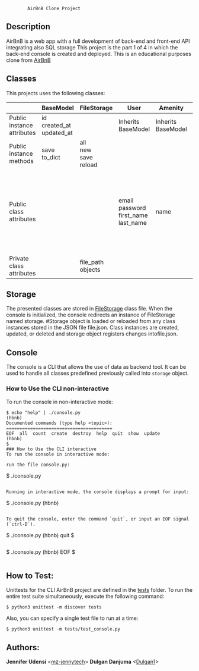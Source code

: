 			AirBnB Clone Project

## Description
AirBnB is a web app with a full development of back-end and front-end API
integrating also SQL storage
This project is the part 1 of 4 in which the back-end console is created
and deployed.
This is an educational purposes clone from [AirBnB](https://www.airbnb.com/)

## Classes

This projects uses the following classes:

|     | BaseModel | FileStorage | User | Amenity | City | Place | Review | State |
| --- | --------- | ----------- | -----| ----- | -----| ------- | ----- | ------ |
| Public instance attributes | id<br>created_at<br>updated_at | | Inherits BaseModel | Inherits BaseModel | Inherits BaseModel | Inherits BaseModel | Inherits BaseModel | Inherits BaseModel |
| Public instance methods | save<br>to_dict | all<br>new<br>save<br>reload |  |  |  |  |  |  |
| Public class attributes | | | email<br>password<br>first_name<br>last_name| name | _id<br>name | name | city_id<br>user_id<br>name<br>description<br>_rooms<br>_bathrooms<br>max_guest<br>price<br>latitude<br>longitude<br>amenity_id | place_id<br>user_id<br>text |
| Private class attributes | | file_path<br>objects | | | | | | |

## Storage

The presented classes are stored in [FileStorage](./models/engine/file_storage.py) class file.
When the console is initialized, the console redirects an instance of
FileStorage named storage.
#Storage object is loaded or reloaded from any class instances stored in the
JSON file file.json.
Class instances are created, updated, or deleted and storage object registers
changes intofile.json.

## Console
The console is a CLI that allows the use of data as backend tool.
It can be used to handle all classes predefined  previously called into
`storage` object.

### How to Use the CLI non-interactive
To run the console in non-interactive mode:

```
$ echo "help" | ./console.py
(hbnb)
Documented commands (type help <topic>):
========================================
EOF  all  count  create  destroy  help  quit  show  update
(hbnb)
$
### How to Use the CLI interactive
To run the console in interactive mode:

run the file console.py:

```
$ ./console.py

```

Running in interactive mode, the console displays a prompt for input:

```
$ ./console.py
(hbnb)
```

To quit the console, enter the command `quit`, or input an EOF signal
(`ctrl-D`).

```
$ ./console.py
(hbnb) quit
$
```

```
$ ./console.py
(hbnb) EOF
$
```
```

## How to Test:
Unittests for the CLI AirBnB project are defined in the [tests](./tests)
folder. To run the entire test suite simultaneously, execute the following
command:

```
$ python3 unittest -m discover tests
```

Also, you can specify a single test file to run at a time:

```
$ python3 unittest -m tests/test_console.py
```

## Authors:
**Jennifer Udensi** <[mz-jennytech](https://github.com/mz-jennytech)>
**Dulgan Danjuma** <[Dulgan1](ttps://github.com/Dulgan1)>

